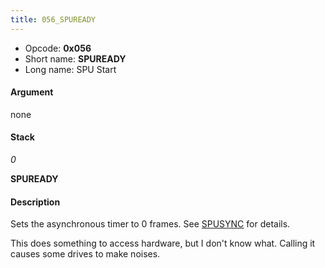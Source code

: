 ```yaml
---
title: 056_SPUREADY
---
```


-   Opcode: **0x056**
-   Short name: **SPUREADY**
-   Long name: SPU Start

#### Argument

none

#### Stack

  
*0*

**SPUREADY**

#### Description

Sets the asynchronous timer to 0 frames. See [SPUSYNC](164_SPUSYNC.md) for details.

This does something to access hardware, but I don't know what. Calling it causes some drives to make noises.
